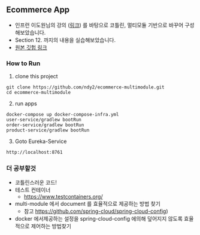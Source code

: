## Ecommerce App

- 인프런 이도원님의 강의 ([링크](https://www.inflearn.com/course/스프링-클라우드-마이크로서비스)) 를 바탕으로 코틀린, 멀티모듈 기반으로 바꾸어 구성해보았습니다.
- Section 12. 까지의 내용을 실습해보았습니다.
- [원본 깃헙 링크](https://github.com/joneconsulting/msa_with_spring_cloud)

### How to Run
1. clone this project
```
git clone https://github.com/ndy2/ecommerce-multimodule.git
cd ecommerce-multimodule
```

2. run apps
```
docker-compose up docker-compose-infra.yml
user-service/gradlew bootRun
order-service/gradlew bootRun
product-service/gradlew bootRun
```

3. Goto Eureka-Service
```
http://localhost:8761
```

### 더 공부할것
- 코틀린스러운 코드!
- 테스트 컨테이너
  - https://www.testcontainers.org/
- multi-module 에서 document 를 효율적으로 제공하는 방법 찾기
  - 참고 https://github.com/spring-cloud/spring-cloud-config)
- docker 에서제공하는 설정을 spring-cloud-config 에의해 덮어지지 않도록 효율적으로 제어하는 방법찾기 